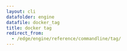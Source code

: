 ```yaml
---
layout: cli
datafolder: engine
datafile: docker_tag
title: docker tag
redirect_from:
  - /edge/engine/reference/commandline/tag/
---
```

